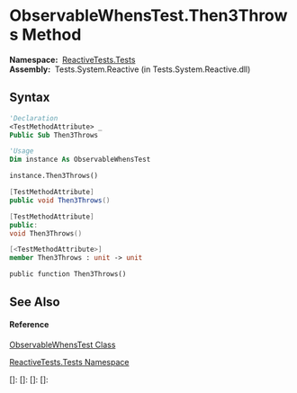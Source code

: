 # ObservableWhensTest.Then3Throws Method

**Namespace:**  [ReactiveTests.Tests](ReactiveTests.Tests\ReactiveTests.Tests.md)  
**Assembly:**  Tests.System.Reactive (in Tests.System.Reactive.dll)

## Syntax

```vb
'Declaration
<TestMethodAttribute> _
Public Sub Then3Throws
```

```vb
'Usage
Dim instance As ObservableWhensTest

instance.Then3Throws()
```

```csharp
[TestMethodAttribute]
public void Then3Throws()
```

```c++
[TestMethodAttribute]
public:
void Then3Throws()
```

```fsharp
[<TestMethodAttribute>]
member Then3Throws : unit -> unit 
```

```jscript
public function Then3Throws()
```

## See Also

#### Reference

[ObservableWhensTest Class](ObservableWhensTest\ObservableWhensTest.md)

[ReactiveTests.Tests Namespace](ReactiveTests.Tests\ReactiveTests.Tests.md)

[]: 
[]: 
[]: 
[]: 